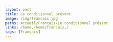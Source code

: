 ```yaml
---
layout: post
title: Le conditionnel présent
image: /img/francais.jpg
paths: Accueil/Français/Le conditionnel présent
links: /6eme,/6eme/francais,/
tags: [Français]
---
```


